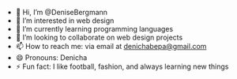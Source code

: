 - 👋 Hi, I’m @DeniseBergmann
- 👀 I’m interested in web design
- 🌱 I’m currently learning programming languages
- 💞️ I’m looking to collaborate on web design projects
- 📫 How to reach me: via email at denichabepa@gmail.com
- 😄 Pronouns: Denicha
- ⚡ Fun fact: I like football, fashion, and always learning new things

<!---
DeniseBergmann/DeniseBergmann is a ✨ special ✨ repository because its `README.md` (this file) appears on your GitHub profile.
You can click the Preview link to take a look at your changes.
--->
